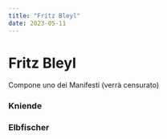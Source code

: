 ```yaml
---
title: "Fritz Bleyl"
date: 2023-05-11
---
```

# Fritz Bleyl  
Compone uno dei Manifesti (verrà censurato)  
  
### Kniende  
  
### Elbfischer   
